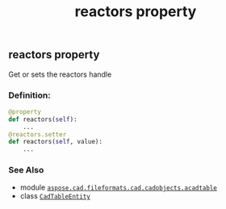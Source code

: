 ﻿---
title: reactors property
second_title: Aspose.CAD for Python via .NET API References
description: 
type: docs
weight: 560
url: /python-net/aspose.cad.fileformats.cad.cadobjects.acadtable/cadtableentity/reactors/
is_root: false
---

## reactors property


Get or sets the reactors handle
### Definition:
```python
@property
def reactors(self):
    ...
@reactors.setter
def reactors(self, value):
    ...
```

### See Also
* module [`aspose.cad.fileformats.cad.cadobjects.acadtable`](../../)
* class [`CadTableEntity`](/cad/python-net/aspose.cad.fileformats.cad.cadobjects.acadtable/cadtableentity)
